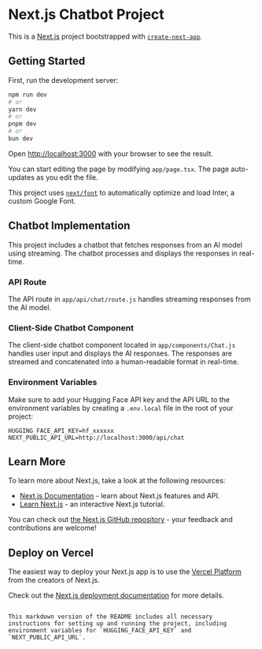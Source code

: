 # Next.js Chatbot Project

This is a [Next.js](https://nextjs.org/) project bootstrapped with [`create-next-app`](https://github.com/vercel/next.js/tree/canary/packages/create-next-app).

## Getting Started

First, run the development server:

```bash
npm run dev
# or
yarn dev
# or
pnpm dev
# or
bun dev
```

Open [http://localhost:3000](http://localhost:3000) with your browser to see the result.

You can start editing the page by modifying `app/page.tsx`. The page auto-updates as you edit the file.

This project uses [`next/font`](https://nextjs.org/docs/basic-features/font-optimization) to automatically optimize and load Inter, a custom Google Font.

## Chatbot Implementation

This project includes a chatbot that fetches responses from an AI model using streaming. The chatbot processes and displays the responses in real-time.

### API Route

The API route in `app/api/chat/route.js` handles streaming responses from the AI model.

### Client-Side Chatbot Component

The client-side chatbot component located in `app/components/Chat.js` handles user input and displays the AI responses. The responses are streamed and concatenated into a human-readable format in real-time.

### Environment Variables

Make sure to add your Hugging Face API key and the API URL to the environment variables by creating a `.env.local` file in the root of your project:

```env
HUGGING_FACE_API_KEY=hf_xxxxxx
NEXT_PUBLIC_API_URL=http://localhost:3000/api/chat
```

## Learn More

To learn more about Next.js, take a look at the following resources:

- [Next.js Documentation](https://nextjs.org/docs) - learn about Next.js features and API.
- [Learn Next.js](https://nextjs.org/learn) - an interactive Next.js tutorial.

You can check out [the Next.js GitHub repository](https://github.com/vercel/next.js/) - your feedback and contributions are welcome!

## Deploy on Vercel

The easiest way to deploy your Next.js app is to use the [Vercel Platform](https://vercel.com/new?utm_medium=default-template&filter=next.js&utm_source=create-next-app&utm_campaign=create-next-app-readme) from the creators of Next.js.

Check out the [Next.js deployment documentation](https://nextjs.org/docs/deployment) for more details.
```

This markdown version of the README includes all necessary instructions for setting up and running the project, including environment variables for `HUGGING_FACE_API_KEY` and `NEXT_PUBLIC_API_URL`.
